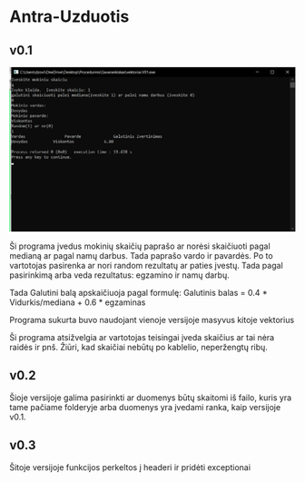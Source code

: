 # Antra-Uzduotis

## v0.1

![Versijos v0.1 pavyzdys](2uzd.png)

Ši programa įvedus mokinių skaičių paprašo ar norėsi skaičiuoti pagal medianą ar pagal namų darbus. Tada paprašo vardo ir pavardės. Po to vartotojas pasirenka ar nori random rezultatų ar paties įvestų. Tada pagal pasirinkimą arba veda rezultatus: egzamino ir namų darbų. 

Tada Galutini balą apskaičiuoja pagal formulę: Galutinis balas = 0.4 * Vidurkis/mediana + 0.6 * egzaminas

Programa sukurta buvo naudojant vienoje versijoje masyvus kitoje vektorius

Ši programa atsižvelgia ar vartotojas teisingai įveda skaičius ar tai nėra raidės ir pnš. Žiūri, kad skaičiai nebūtų po kablelio, neperžengtų ribų. 

## v0.2 

Šioje versijoje galima pasirinkti ar duomenys būtų skaitomi iš failo, kuris yra tame pačiame folderyje arba duomenys yra įvedami ranka, kaip versijoje v0.1.

## v0.3

Šitoje versijoje funkcijos perkeltos į headeri ir pridėti exceptionai
